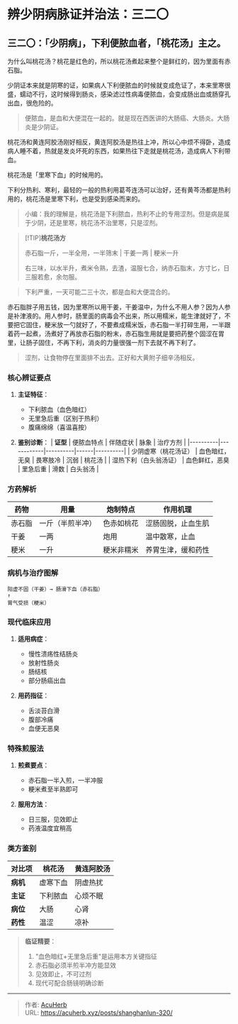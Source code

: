 # 辨少阴病脉证并治法：三二〇


## 三二〇：「少阴病」，下利便脓血者，「桃花汤」主之。

<!--more-->

为什么叫桃花汤？桃花是红色的，所以桃花汤煮起来整个是鲜红的，因为里面有赤石脂。

少阴证本来就是阴寒的证，如果病人下利便脓血的时候就变成危证了，本来里寒很盛，蠕动不行，这时候得到肠炎，感染滤过性病毒便脓血，会变成肠出血或肠穿孔出血，很危险的。

> 便脓血，是血和大便混在一起的。就是现在西医讲的大肠癌、大肠炎。大肠炎是少阴证。

桃花汤和黄连阿胶汤刚好相反，黄连阿胶汤是热往上冲，所以心中烦不得卧，造成病人睡不着，热就是发炎坏死的东西，如果热往下走就是桃花汤，造成病人下利带血。

桃花汤是「里寒下血」的时候用的。

下利分热利、寒利，最轻的一般的热利用葛芩连汤可以治好，还有黄芩汤都是热利用的，桃花汤是里寒下利，也是受到感染而来的。

> 小编：我的理解是，桃花汤是下利脓血，热利不止的专用涩剂。但是病是属于少阴，还是里寒，桃花汤不治里寒，只是涩剂。

> [!TIP]**桃花汤方**
>
> 赤石脂一斤，一半全用，一半筛末 | 干姜一两 | 粳米一升
>
> 右三味，以水半升，煮米令熟，去渣，温服七合，纳赤石脂末，方寸匕，日三服若愈，余勿服。

> 下利严重，一天可能二三十次，都是血和大便混合的。

赤石脂胖子用五钱，因为里寒所以用干姜，干姜温中，为什么不用人参？因为人参是补津液的。用人参时，肠里面的病毒会不出来，所以用糯米，能生津就好了，不要把它固住，粳米放一勺就好了，不要煮成糯米饭，赤石脂一半打碎生用，一半跟着药一起煮，汤煮好了再放赤石脂的粉末，赤石脂生用就是要把药整个固涩在胃里，让肠子固住，不再下利，消炎的力量很强一剂下去就不再下利了。

> 涩剂，让食物停在里面排不出去。正好和大黄附子细辛汤相反。

### 核心辨证要点
1. **主证特征**：
   - 下利脓血（血色暗红）
   - 无里急后重（区别于热利）
   - 腹痛绵绵（喜温喜按）

2. **鉴别诊断**：
   | **证型** | 便脓血特点 | 伴随症状 | 脉象 | 治疗方剂 |
   |----------|------------|----------|------|----------|
   | 少阴虚寒（桃花汤证） | 血色暗红，无臭 | 畏寒肢冷 | 沉弱 | 桃花汤 |
   | 湿热下利（白头翁汤证） | 血色鲜红，恶臭 | 里急后重 | 滑数 | 白头翁汤 |

### 方药解析
| **药物** | **用量** | **炮制特点** | **作用机理** |
|----------|----------|--------------|--------------|
| 赤石脂 | 一斤（半煎半冲） | 色赤如桃花 | 涩肠固脱，止血生肌 |
| 干姜 | 一两 | 炮用 | 温中散寒，止血 |
| 粳米 | 一升 | 粳米非糯米 | 养胃生津，缓和药性 |

### 病机与治疗图解
```
阳虚不固（干姜）→ 肠滑下血（赤石脂）
↑
胃气受损（粳米）
```

### 现代临床应用
1. **适用病症**：
   - 慢性溃疡性结肠炎
   - 放射性肠炎
   - 肠结核
   - 部分肠癌出血

2. **用药指征**：
   - 舌淡苔白滑
   - 腹部冷痛
   - 血便无恶臭

### 特殊煎服法
1. **煎煮要点**：
   - 赤石脂一半入煎，一半冲服
   - 粳米煮至半熟即可

2. **服用方法**：
   - 日三服，见效即止
   - 药液温度宜稍高

### 类方鉴别
| **对比项** | 桃花汤 | 黄连阿胶汤 |
|------------|--------|------------|
| **病机** | 虚寒下血 | 阴虚热扰 |
| **主证** | 下利脓血 | 心烦不眠 |
| **病位** | 大肠 | 心肾 |
| **药性** | 温涩 | 凉补 |

> **临证精要**：
> 1. "血色暗红+无里急后重"是运用本方关键指征
> 2. 赤石脂必须半煎半冲方能显效
> 3. 见效即止，不可过剂
> 4. 现代可配合肠镜明确诊断

---

> 作者: [AcuHerb](https://acuherb.xyz)  
> URL: https://acuherb.xyz/posts/shanghanlun-320/  

